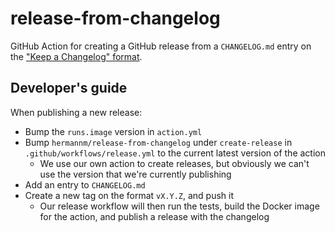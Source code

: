 # release-from-changelog

GitHub Action for creating a GitHub release from a `CHANGELOG.md` entry on the
["Keep a Changelog" format](https://keepachangelog.com/).

## Developer's guide

When publishing a new release:

- Bump the `runs.image` version in `action.yml`
- Bump `hermannm/release-from-changelog` under `create-release` in `.github/workflows/release.yml`
  to the current latest version of the action
    - We use our own action to create releases, but obviously we can't use the version that we're
      currently publishing
- Add an entry to `CHANGELOG.md`
- Create a new tag on the format `vX.Y.Z`, and push it
    - Our release workflow will then run the tests, build the Docker image for the action, and
      publish a release with the changelog 
